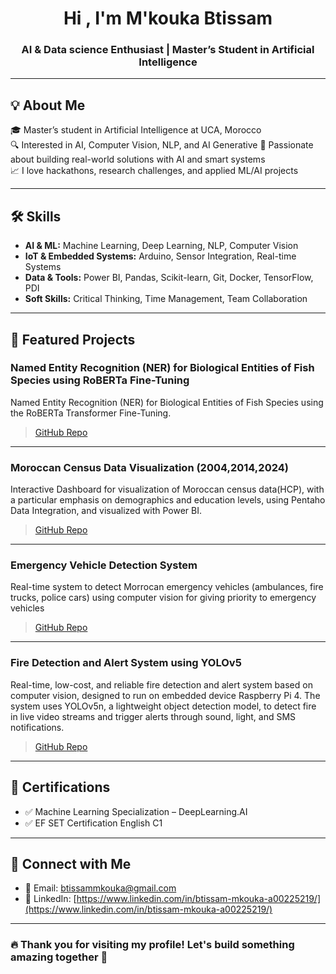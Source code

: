 <h1 align="center">Hi , I'm M'kouka Btissam</h1>
<h3 align="center">AI & Data science Enthusiast | Master’s Student in Artificial Intelligence</h3>

---

## 💡 About Me

🎓 Master’s student in Artificial Intelligence at UCA, Morocco  
🔍 Interested in AI, Computer Vision, NLP, and AI Generative 
🧠 Passionate about building real-world solutions with AI and smart systems  
📈 I love hackathons, research challenges, and applied ML/AI projects  

---

## 🛠️ Skills

- **AI & ML:** Machine Learning, Deep Learning, NLP, Computer Vision  
- **IoT & Embedded Systems:** Arduino, Sensor Integration, Real-time Systems  
- **Data & Tools:** Power BI, Pandas, Scikit-learn, Git, Docker, TensorFlow, PDI  
- **Soft Skills:** Critical Thinking, Time Management, Team Collaboration

---

## 📂 Featured Projects

### Named Entity Recognition (NER) for Biological Entities of Fish Species using RoBERTa Fine-Tuning
Named Entity Recognition (NER) for Biological Entities of Fish Species using the RoBERTa Transformer Fine-Tuning.

> [GitHub Repo](https://github.com/btissammkouka/NER-Roberta-Bio)

---

### Moroccan Census Data Visualization (2004,2014,2024)
Interactive Dashboard for visualization of Moroccan census data(HCP), with a particular emphasis on demographics and education levels, using Pentaho Data Integration, and visualized with Power BI.

> [GitHub Repo](https://github.com/btissammkouka/Moroccan-census)

---

### Emergency Vehicle Detection System
Real-time system to detect Morrocan emergency vehicles (ambulances, fire trucks, police cars) using computer vision for giving priority to emergency vehicles

> [GitHub Repo](https://github.com/btissammkouka/Emergency-vehicles-detection)

---

### Fire Detection and Alert System using YOLOv5
Real-time, low-cost, and reliable fire detection and alert system based on computer vision, designed to run on embedded device Raspberry Pi 4. The system uses YOLOv5n, a lightweight object detection model, to detect fire in live video streams and trigger alerts through sound, light, and SMS notifications.

> [GitHub Repo](https://github.com/btissammkouka/Fire-detection)


---

## 📜 Certifications

- ✅ Machine Learning Specialization – DeepLearning.AI  
- ✅ EF SET Certification English C1 


---

## 🔗 Connect with Me

- 📧 Email: btissammkouka@gmail.com  
- 💼 LinkedIn: [https://www.linkedin.com/in/btissam-mkouka-a00225219/](https://www.linkedin.com/in/btissam-mkouka-a00225219/)  

---

### 🔥 Thank you for visiting my profile! Let's build something amazing together 🚀
